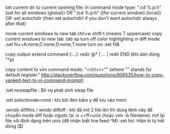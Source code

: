 set current dir to current opening file:
	in command mode type: ":cd %:p:h" (set for all windows (global)) OR
	":lcd %:p:h" ((for current window) (local)) OR
	:set autochdir (then set autochdir! if you don't want autochdir always after that)

move current windows to new tab
  ctrl+w shift-t (means T uppercase)
copy current windows to new tab
  :tab sp
turn off color highlighting in diff mode
  :set hl+=A:none,C:none,D:none,T:none 
turn on
  :set hl&

copy output extend command (:…): redir @* | … | redir END	(khi dán dùng "*p)

copy content to vim command mode:	"<ctrl+r>""
(where "" stands for default register."	http://stackoverflow.com/questions/906535/how-to-copy-yanked-text-to-vi-command-prompt)

:set noswapfile :	Bỏ vụ phát sinh swap file	

:set selectmode=cmd :	khi bôi đen bấm y để lưu vào mem	

:windo diffthis / windo diffoff : khi đã mở 2 file lên thì dùng lệnh này để chuyển mode diff hoặc ngược lại	
:e ++ff=unix (hoặc vim -b filename):	mở lại file với định dạng trên unix (để nhận biết line feed ^M)	
:set list: Hiện kí tự hết dòng ($)	
